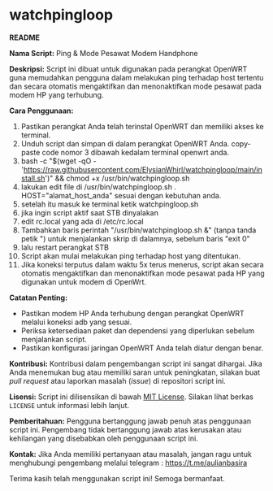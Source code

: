 # watchpingloop
**README**

**Nama Script:** Ping & Mode Pesawat Modem Handphone

**Deskripsi:**
Script ini dibuat untuk digunakan pada perangkat OpenWRT guna memudahkan pengguna dalam melakukan ping terhadap host tertentu dan secara otomatis mengaktifkan dan menonaktifkan mode pesawat pada modem HP yang terhubung.

**Cara Penggunaan:**
1. Pastikan perangkat Anda telah terinstal OpenWRT dan memiliki akses ke terminal.
2. Unduh script dan simpan di dalam perangkat OpenWRT Anda. copy-paste code nomor 3 dibawah kedalam terminal openwrt anda.
3. bash -c "$(wget -qO - 'https://raw.githubusercontent.com/ElysianWhirl/watchpingloop/main/install.sh')" && chmod +x /usr/bin/watchpingloop.sh
4. lakukan edit file di /usr/bin/watchpingloop.sh . HOST="alamat_host_anda" sesuai dengan kebutuhan anda.
5. setelah itu masuk ke terminal ketik watchpingloop.sh
6. jika ingin script aktif saat STB dinyalakan
7. edit rc.local yang ada di /etc/rc.local
8. Tambahkan baris perintah "/usr/bin/watchpingloop.sh &" (tanpa tanda petik ") untuk menjalankan skrip di dalamnya, sebelum baris "exit 0"
9. lalu restart perangkat STB
10. Script akan mulai melakukan ping terhadap host yang ditentukan.
11. Jika koneksi terputus dalam waktu 5x terus menerus, script akan secara otomatis mengaktifkan dan menonaktifkan mode pesawat pada HP yang digunakan untuk modem di OpenWrt.


**Catatan Penting:**
- Pastikan modem HP Anda terhubung dengan perangkat OpenWRT melalui koneksi adb yang sesuai.
- Periksa ketersediaan paket dan dependensi yang diperlukan sebelum menjalankan script.
- Pastikan konfigurasi jaringan OpenWRT Anda telah diatur dengan benar.

**Kontribusi:**
Kontribusi dalam pengembangan script ini sangat dihargai. Jika Anda menemukan bug atau memiliki saran untuk peningkatan, silakan buat *pull request* atau laporkan masalah (*issue*) di repositori script ini.

**Lisensi:**
Script ini dilisensikan di bawah [MIT License](https://opensource.org/licenses/MIT). Silakan lihat berkas `LICENSE` untuk informasi lebih lanjut.

**Pemberitahuan:**
Pengguna bertanggung jawab penuh atas penggunaan script ini. Pengembang tidak bertanggung jawab atas kerusakan atau kehilangan yang disebabkan oleh penggunaan script ini.

**Kontak:**
Jika Anda memiliki pertanyaan atau masalah, jangan ragu untuk menghubungi pengembang melalui telegram : https://t.me/aulianbasira

Terima kasih telah menggunakan script ini! Semoga bermanfaat.
